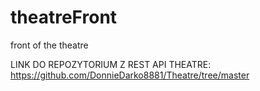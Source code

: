 # theatreFront
front of the theatre

LINK DO REPOZYTORIUM Z REST API THEATRE:
https://github.com/DonnieDarko8881/Theatre/tree/master


